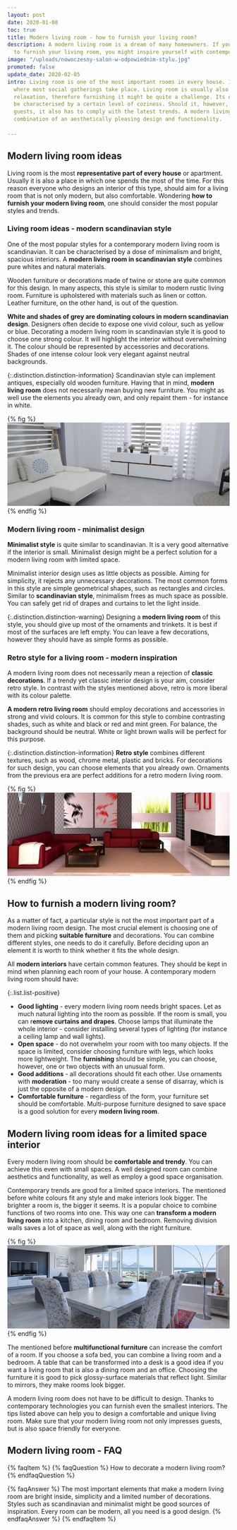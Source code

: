 ```yaml
---
layout: post
date: 2020-01-08
toc: true
title: Modern living room - how to furnish your living room?
description: A modern living room is a dream of many homeowners. If you wonder how
  to furnish your living room, you might inspire yourself with contemporary styles.
image: "/uploads/nowoczesny-salon-w-odpowiednim-stylu.jpg"
promoted: false
update_date: 2020-02-05
intro: Living room is one of the most important rooms in every house. It is the area
  where most social gatherings take place. Living room is usually also the room of
  relaxation, therefore furnishing it might be quite a challenge. Its design should
  be characterised by a certain level of coziness. Should it, however, impress your
  guests, it also has to comply with the latest trends. A modern living room is a
  combination of an aesthetically pleasing design and functionality.

---
```

## Modern living room ideas

Living room is the most **representative part of every house** or apartment. Usually it is also a place in which one spends the most of the time. For this reason everyone who designs an interior of this type, should aim for a living room that is not only modern, but also comfortable. Wondering **how to furnish your modern living room**, one should consider the most popular styles and trends.

### Living room ideas - modern scandinavian style

One of the most popular styles for a contemporary modern living room is scandinavian. It can be characterised by a dose of minimalism and bright, spacious interiors. A **modern living room in scandinavian style** combines pure whites and natural materials.

Wooden furniture or decorations made of twine or stone are quite common for this design. In many aspects, this style is similar to modern rustic living room. Furniture is upholstered with materials such as linen or cotton. Leather furniture, on the other hand, is out of the question.

**White and shades of grey are dominating colours in modern scandinavian design**. Designers often decide to expose one vivid colour, such as yellow or blue. Decorating a modern living room in scandinavian style it is good to choose one strong colour. It will highlight the interior without overwhelming it. The colour should be represented by accessories and decorations. Shades of one intense colour look very elegant against neutral backgrounds.

{:.distinction.distinction-information}
Scandinavian style can implement antiques, especially old wooden furniture. Having that in mind, **modern living room** does not necessarily mean buying new furniture. You might as well use the elements you already own, and only repaint them - for instance in white.

{% fig %}
![Living room ideas - modern scandinavian style](/uploads/nowoczesny-salon-w-stylu-skandynawskim.jpg "Living room ideas - modern scandinavian style")
{% endfig %}

### Modern living room - minimalist design

**Minimalist style** is quite similar to scandinavian. It is a very good alternative if the interior is small. Minimalist design might be a perfect solution for a modern living room with limited space.

Minimalist interior design uses as little objects as possible. Aiming for simplicity, it rejects any unnecessary decorations. The most common forms in this style are simple geometrical shapes, such as rectangles and circles. Similar to **scandinavian style**, minimalism frees as much space as possible. You can safely get rid of drapes and curtains to let the light inside.

{:.distinction.distinction-warning}
Designing a **modern living room** of this style, you should give up most of the ornaments and trinkets. It is best if most of the surfaces are left empty. You can leave a few decorations, however they should have as simple forms as possible.

### Retro style for a living room - modern inspiration

A modern living room does not necessarily mean a rejection of **classic decorations**. If a trendy yet classic interior design is your aim, consider retro style. In contrast with the styles mentioned above, retro is more liberal with its colour palette.

**A modern retro living room** should employ decorations and accessories in strong and vivid colours. It is common for this style to combine contrasting shades, such as white and black or red and mint green. For balance, the background should be neutral. White or light brown walls will be perfect for this purpose.

{:.distinction.distinction-information}
**Retro style** combines different textures, such as wood, chrome metal, plastic and bricks. For decorations for such design, you can choose elements that you already own. Ornaments from the previous era are perfect additions for a retro modern living room.

{% fig %}
![Retro style for a living room - modern inspiration](/uploads/salon-nowoczesny-postaw-na-retro-1.jpg "Retro style for a living room - modern inspiration")
{% endfig %}

## How to furnish a modern living room?

As a matter of fact, a particular style is not the most important part of a modern living room design. The most crucial element is choosing one of them and picking **suitable furniture** and decorations. You can combine different styles, one needs to do it carefully. Before deciding upon an element it is worth to think whether it fits the whole design.

All **modern interiors** have certain common features. They should be kept in mind when planning each room of your house. A contemporary modern living room should have:

{:.list.list-positive}

* **Good lighting** - every modern living room needs bright spaces. Let as much natural lighting into the room as possible. If the room is small, you can r**emove curtains and drapes**. Choose lamps that illuminate the whole interior - consider installing several types of lighting (for instance a ceiling lamp and wall lights).
* **Open space** - do not overwhelm your room with too many objects. If the space is limited, consider choosing furniture with legs, which looks more lightweight. The **furnishing** should be simple, you can choose, however, one or two objects with an unusual form.
* **Good additions** - all decorations should fit each other. Use ornaments with **moderation** - too many would create a sense of disarray, which is just the opposite of a modern design.
* **Comfortable furniture** - regardless of the form, your furniture set should be comfortable. Multi-purpose furniture designed to save space is a good solution for every **modern living room**.

## Modern living room ideas for a limited space interior

Every modern living room should be **comfortable and trendy**. You can achieve this even with small spaces. A well designed room can combine aesthetics and functionality, as well as employ a good space organisation.

Contemporary trends are good for a limited space interiors. The mentioned before white colours fit any style and make interiors look bigger. The brighter a room is, the bigger it seems. It is a popular choice to combine functions of two rooms into one. This way one can **transform a modern living room** into a kitchen, dining room and bedroom. Removing division walls saves a lot of space as well, along with the right furniture.

{% fig %}
![Modern living room ideas for a limited space interior](/uploads/pomysl-na-nowoczesny-salon-o-niewielkiej-powierzchni.jpg "Modern living room ideas for a limited space interior")
{% endfig %}

The mentioned before **multifunctional furniture** can increase the comfort of a room. If you choose a sofa bed, you can combine a living room and a bedroom. A table that can be transformed into a desk is a good idea if you want a living room that is also a dining room and an office. Choosing the furniture it is good to pick glossy-surface materials that reflect light. Similar to mirrors, they make rooms look bigger.

A modern living room does not have to be difficult to design. Thanks to contemporary technologies you can furnish even the smallest interiors. The tips listed above can help you to design a comfortable and unique living room. Make sure that your modern living room not only impresses guests, but is also space friendly for everyone.

## Modern living room - FAQ

{% faqItem %}
{% faqQuestion %}
How to decorate a modern living room?
{% endfaqQuestion %}

{% faqAnswer %}
The most important elements that make a modern living room are bright inside, simplicity and a limited number of decorations. Styles such as scandinavian and minimalist might be good sources of inspiration. Every room can be modern, all you need is a good design.
{% endfaqAnswer %}
{% endfaqItem %}